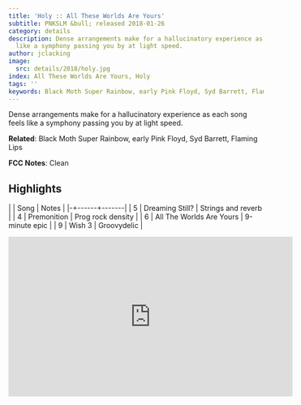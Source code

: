 ```yaml
---
title: 'Holy :: All These Worlds Are Yours'
subtitle: PNKSLM &bull; released 2018-01-26
category: details
description: Dense arrangements make for a hallucinatory experience as each song feels
  like a symphony passing you by at light speed.
author: jclacking
image:
  src: details/2018/holy.jpg
index: All These Worlds Are Yours, Holy
tags: ''
keywords: Black Moth Super Rainbow, early Pink Floyd, Syd Barrett, Flaming Lips, PNKSLM
---
```

Dense arrangements make for a hallucinatory experience as each song feels like a symphony passing you by at light speed.<!--more-->

**Related**: Black Moth Super Rainbow, early Pink Floyd, Syd Barrett, Flaming Lips

**FCC Notes**: Clean

## Highlights

| | Song | Notes |
|-+------+-------|
| 5 | Dreaming Still? | Strings and reverb |
| 4 | Premonition | Prog rock density |
| 6 | All The Worlds Are Yours | 9-minute epic |
| 9 | Wish 3 | Groovydelic |

<div class="tlo-detail-video"><iframe width="560" height="315" src="https://www.youtube.com/embed/VXizeFd9w0o" frameborder="0" allow="autoplay; encrypted-media" allowfullscreen></iframe></div>

